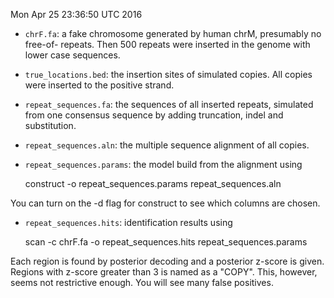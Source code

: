 Mon Apr 25 23:36:50 UTC 2016
* `chrF.fa`: a fake chromosome generated by human chrM, presumably no free-of-
repeats. Then 500 repeats were inserted in the genome with lower case
sequences.

* `true_locations.bed`: the insertion sites of simulated copies. All copies
were inserted to the positive strand.

* `repeat_sequences.fa`: the sequences of all inserted repeats, simulated from
one consensus sequence by adding truncation, indel and substitution.

* `repeat_sequences.aln`: the multiple sequence alignment of all copies.

* `repeat_sequences.params`: the model build from the alignment using

    construct -o repeat_sequences.params repeat_sequences.aln

You can turn on the -d flag for construct to see which columns are
chosen.

* `repeat_sequences.hits`: identification results using

    scan -c chrF.fa -o repeat_sequences.hits repeat_sequences.params

Each region is found by posterior decoding and a posterior z-score
is given. Regions with z-score greater than 3 is named as a "COPY".
This, however, seems not restrictive enough. You will see many false
positives.
